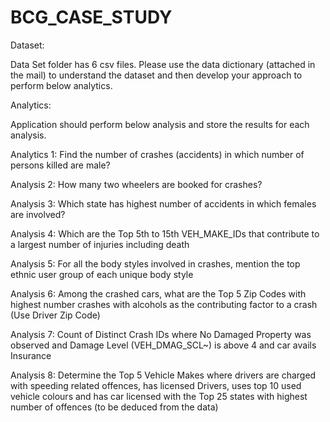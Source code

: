 # BCG_CASE_STUDY

Dataset: 

Data Set folder has 6 csv files. Please use the data dictionary (attached in the mail) to understand the dataset and then develop your approach to perform below analytics. 

Analytics:  

Application should perform below analysis and store the results for each analysis. 

Analytics 1: Find the number of crashes (accidents) in which number of persons killed are male? 

Analysis 2: How many two wheelers are booked for crashes?  

Analysis 3: Which state has highest number of accidents in which females are involved?  

Analysis 4: Which are the Top 5th to 15th VEH_MAKE_IDs that contribute to a largest number of injuries including death 

Analysis 5: For all the body styles involved in crashes, mention the top ethnic user group of each unique body style   

Analysis 6: Among the crashed cars, what are the Top 5 Zip Codes with highest number crashes with alcohols as the contributing factor to a crash (Use Driver Zip Code) 

Analysis 7: Count of Distinct Crash IDs where No Damaged Property was observed and Damage Level (VEH_DMAG_SCL~) is above 4 and car avails Insurance 

Analysis 8: Determine the Top 5 Vehicle Makes where drivers are charged with speeding related offences, has licensed Drivers, uses top 10 used vehicle colours and has car licensed with the Top 25 states with highest number of offences (to be deduced from the data) 
